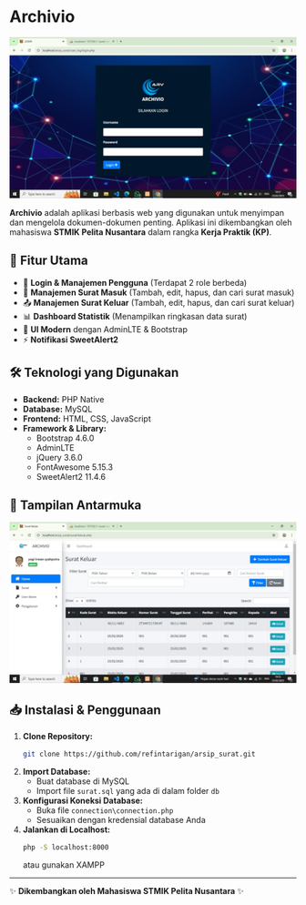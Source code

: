 # Archivio

![Archivio Banner](assets/img/login.jpg)

**Archivio** adalah aplikasi berbasis web yang digunakan untuk menyimpan dan mengelola dokumen-dokumen penting. Aplikasi ini dikembangkan oleh mahasiswa **STMIK Pelita Nusantara** dalam rangka **Kerja Praktik (KP)**.

## 🚀 Fitur Utama

- 🔐 **Login & Manajemen Pengguna** (Terdapat 2 role berbeda)
- 📩 **Manajemen Surat Masuk** (Tambah, edit, hapus, dan cari surat masuk)
- 📤 **Manajemen Surat Keluar** (Tambah, edit, hapus, dan cari surat keluar)
- 📊 **Dashboard Statistik** (Menampilkan ringkasan data surat)
- 🎨 **UI Modern** dengan AdminLTE & Bootstrap
- ⚡ **Notifikasi SweetAlert2**

## 🛠️ Teknologi yang Digunakan

- **Backend:** PHP Native
- **Database:** MySQL
- **Frontend:** HTML, CSS, JavaScript
- **Framework & Library:**
  - Bootstrap 4.6.0
  - AdminLTE
  - jQuery 3.6.0
  - FontAwesome 5.15.3
  - SweetAlert2 11.4.6

## 📸 Tampilan Antarmuka

![Archivio Dashboard](assets/img/git.jpg)

## 📥 Instalasi & Penggunaan

1. **Clone Repository:**
   ```sh
   git clone https://github.com/refintarigan/arsip_surat.git
   ```
2. **Import Database:**
   - Buat database di MySQL
   - Import file `surat.sql` yang ada di dalam folder `db`
3. **Konfigurasi Koneksi Database:**
   - Buka file `connection\connection.php`
   - Sesuaikan dengan kredensial database Anda
4. **Jalankan di Localhost:**
   ```sh
   php -S localhost:8000
   ```
   atau gunakan XAMPP

---

✨ **Dikembangkan oleh Mahasiswa STMIK Pelita Nusantara** ✨
